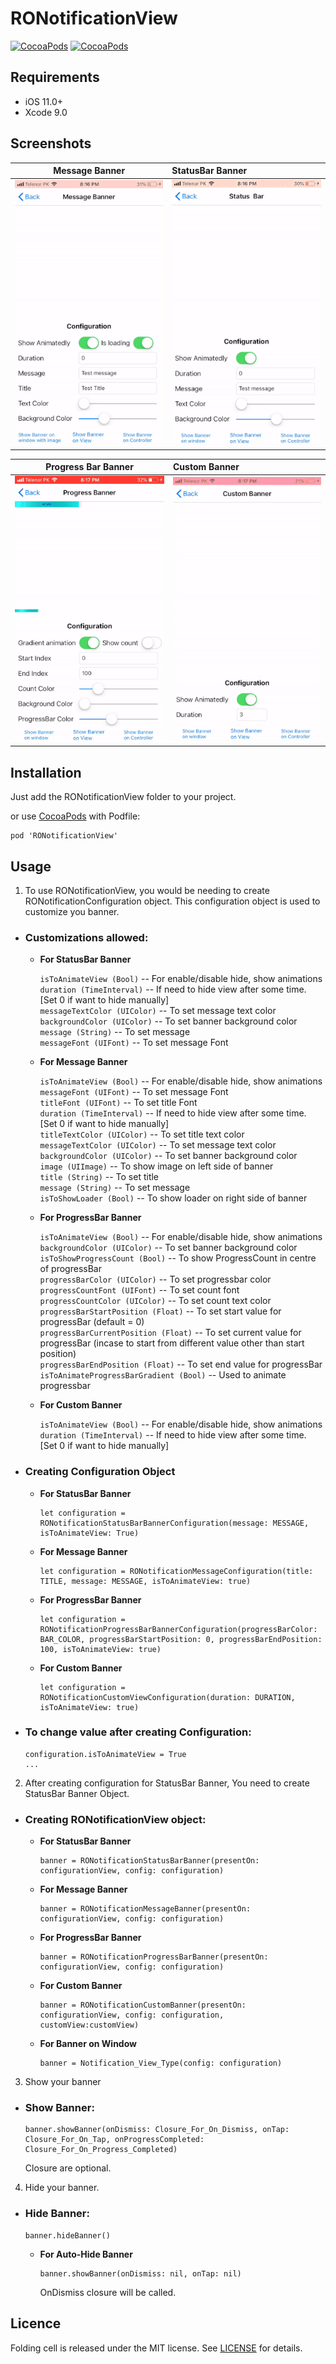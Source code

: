 
# RONotificationView
[![CocoaPods](https://img.shields.io/cocoapods/p/RONotificationView.svg)](https://cocoapods.org/pods/RONotificationView)
[![CocoaPods](https://img.shields.io/cocoapods/v/RONotificationView.svg)](https://cocoapods.org/pods/RONotificationView)
## Requirements

- iOS 11.0+
- Xcode 9.0

## Screenshots

| Message Banner        | StatusBar Banner           |
| ------------- |:------------- |
| ![](https://github.com/rahimkhalid/RONotificationView/blob/master/MessageBanner.gif)      | ![](https://github.com/rahimkhalid/RONotificationView/blob/master/statusBar.gif) |

| Progress Bar Banner        | Custom Banner           |
| ------------- |:------------- |
| ![](https://github.com/rahimkhalid/RONotificationView/blob/master/progressbar.gif)      | ![](https://github.com/rahimkhalid/RONotificationView/blob/master/CustomBanner.gif) |



## Installation

Just add the RONotificationView folder to your project.

or use [CocoaPods](https://cocoapods.org) with Podfile:
```
pod 'RONotificationView'
```

## Usage

1. To use RONotificationView, you would be needing to create RONotificationConfiguration object. This configuration object is used to customize you banner.

* ### Customizations allowed:
  + **For StatusBar Banner**

    `isToAnimateView (Bool)` -- For enable/disable hide, show animations<br />
    `duration (TimeInterval)` -- If need to hide view after some time. [Set 0 if want to hide manually]<br />
    `messageTextColor (UIColor)` -- To set message text color<br />
    `backgroundColor (UIColor)` -- To set banner background color<br /> 
    `message (String)` -- To set message<br />
    `messageFont (UIFont)` -- To set message Font<br />

  + **For Message Banner**

    `isToAnimateView (Bool)` -- For enable/disable hide, show animations<br />
    `messageFont (UIFont)` -- To set message Font<br />
    `titleFont (UIFont)` -- To set title Font<br />
    `duration (TimeInterval)` -- If need to hide view after some time. [Set 0 if want to hide manually]<br />
    `titleTextColor (UIColor)` -- To set title text color<br />
    `messageTextColor (UIColor)` -- To set message text color<br />
    `backgroundColor (UIColor)` -- To set banner background color<br /> 
    `image (UIImage)` -- To show image on left side of banner<br />
    `title (String)` -- To set title<br />
    `message (String)` -- To set message<br />
    `isToShowLoader (Bool)` -- To show loader on right side of banner<br />

  + **For ProgressBar Banner**

    `isToAnimateView (Bool)` -- For enable/disable hide, show animations<br />
    `backgroundColor (UIColor)` -- To set banner background color<br />
    `isToShowProgressCount (Bool)` -- To show ProgressCount in centre of progressBar<br />
    `progressBarColor (UIColor)` -- To set progressbar color<br />
    `progressCountFont (UIFont)` -- To set count font<br />
    `progressCountColor (UIColor)`  -- To set count text color<br />
    `progressBarStartPosition (Float)` -- To set start value for progressBar (default = 0)<br />
    `progressBarCurrentPosition (Float)` -- To set current value for progressBar (incase to start from different value other than start position)<br />
    `progressBarEndPosition (Float)` -- To set end value for progressBar<br />
    `isToAnimateProgressBarGradient (Bool)` -- Used to animate progressbar<br />

  + **For Custom Banner**

    `isToAnimateView (Bool)` -- For enable/disable hide, show animations<br />
    `duration (TimeInterval)` -- If need to hide view after some time. [Set 0 if want to hide manually]<br />


* ### Creating Configuration Object
  + **For StatusBar Banner**
    ```
    let configuration = RONotificationStatusBarBannerConfiguration(message: MESSAGE, isToAnimateView: True)
    ```
  + **For Message Banner**
    ```
    let configuration = RONotificationMessageConfiguration(title: TITLE, message: MESSAGE, isToAnimateView: true)
    ```
  + **For ProgressBar Banner**
    ```
    let configuration = RONotificationProgressBarBannerConfiguration(progressBarColor: BAR_COLOR, progressBarStartPosition: 0, progressBarEndPosition: 100, isToAnimateView: true)
    ```
  + **For Custom Banner**
    ```
    let configuration = RONotificationCustomViewConfiguration(duration: DURATION, isToAnimateView: true)
    ```

* ### To change value after creating Configuration:
    ```
    configuration.isToAnimateView = True
    ...
    ```
2. After creating configuration for StatusBar Banner, You need to create StatusBar Banner Object.

* ### Creating RONotificationView object:
  + **For StatusBar Banner**
    ```
    banner = RONotificationStatusBarBanner(presentOn: configurationView, config: configuration)
    ```
  + **For Message Banner**
    ```
    banner = RONotificationMessageBanner(presentOn: configurationView, config: configuration)
    ```
  + **For ProgressBar Banner**
    ```
    banner = RONotificationProgressBarBanner(presentOn: configurationView, config: configuration)
    ```
  + **For Custom Banner**
    ```
    banner = RONotificationCustomBanner(presentOn: configurationView, config: configuration, customView:customView)
    ```
  + **For Banner on Window**
    ```
    banner = Notification_View_Type(config: configuration)
    ```
3. Show your banner
* ### Show Banner:
    ```
    banner.showBanner(onDismiss: Closure_For_On_Dismiss, onTap: Closure_For_On_Tap, onProgressCompleted: Closure_For_On_Progress_Completed)
    ```
    Closure are optional.

4. Hide your banner.
* ### Hide Banner:
    ```
    banner.hideBanner()
    ```
  + **For Auto-Hide Banner**
    ```
    banner.showBanner(onDismiss: nil, onTap: nil)
    ```
    OnDismiss closure will be called.

## Licence

Folding cell is released under the MIT license.
See [LICENSE](./LICENSE) for details.

